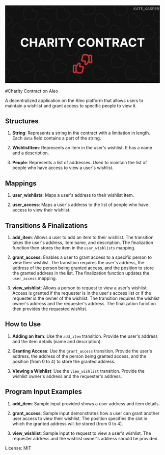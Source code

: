 ![alt text](imgs/charity.png "quiz")

#Charity Contract on Aleo

A decentralized application on the Aleo platform that allows users to maintain a wishlist and grant access to specific people to view it.

## Structures

1. **String**:
    Represents a string in the contract with a limitation in length. Each `data` field contains a part of the string.

2. **WishlistItem**:
    Represents an item in the user's wishlist. It has a name and a description.

3. **People**:
    Represents a list of addresses. Used to maintain the list of people who have access to view a user's wishlist.

## Mappings

1. **user_wishlists**: 
    Maps a user's address to their wishlist item.

2. **user_access**: 
    Maps a user's address to the list of people who have access to view their wishlist.

## Transitions & Finalizations

1. **add_item**: 
    Allows a user to add an item to their wishlist. The transition takes the user's address, item name, and description. The finalization function then stores the item in the `user_wishlists` mapping.

2. **grant_access**: 
    Enables a user to grant access to a specific person to view their wishlist. The transition requires the user's address, the address of the person being granted access, and the position to store the granted address in the list. The finalization function updates the `user_access` mapping.

3. **view_wishlist**:
    Allows a person to request to view a user's wishlist. Access is granted if the requester is in the user's access list or if the requester is the owner of the wishlist. The transition requires the wishlist owner's address and the requester's address. The finalization function then provides the requested wishlist.

## How to Use

1. **Adding an Item**:
    Use the `add_item` transition. Provide the user's address and the item details (name and description).

2. **Granting Access**:
    Use the `grant_access` transition. Provide the user's address, the address of the person being granted access, and the position (from 0 to 4) to store the granted address.

3. **Viewing a Wishlist**:
    Use the `view_wishlist` transition. Provide the wishlist owner's address and the requester's address.

## Program Input Examples

1. **add_item**: 
    Sample input provided shows a user address and item details.

2. **grant_access**: 
    Sample input demonstrates how a user can grant another user access to view their wishlist. The position specifies the slot in which the granted address will be stored (from 0 to 4).

3. **view_wishlist**: 
    Sample input to request to view a user's wishlist. The requester address and the wishlist owner's address should be provided.


License: MIT